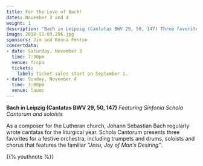 ```yaml
---
title: For the Love of Bach!
dates: November 3 and 4
weight: 1
description: "Bach in Leipzig (Cantatas BWV 29, 50, 147) Three favorite cantatas featuring a festive orchestra, including trumpets and drums, soloists and chorus."
image: 2018-11-03.296.jpg
sponsors: Jim and Kenna Fenton
concertdata:
- date: Saturday, November 3
  time: 7:30pm
  venue: fccpa
  tickets:
    label: Ticket sales start on September 1.
- date: Sunday, November 4
  time: 3:00pm
  venue: laumc
---
```


**Bach in Leipzig (Cantatas BWV 29, 50, 147)** _Featuring Sinfonia Schola Cantorum and soloists_

As a composer for the Lutheran church, Johann Sebastian Bach regularly wrote
cantatas for the liturgical year.  Schola Cantorum presents three favorites for
a festive orchestra, including trumpets and drums, soloists and chorus that
features the familiar _“Jesu, Joy of Man‘s Desiring”_.

{{% youthnote %}}
